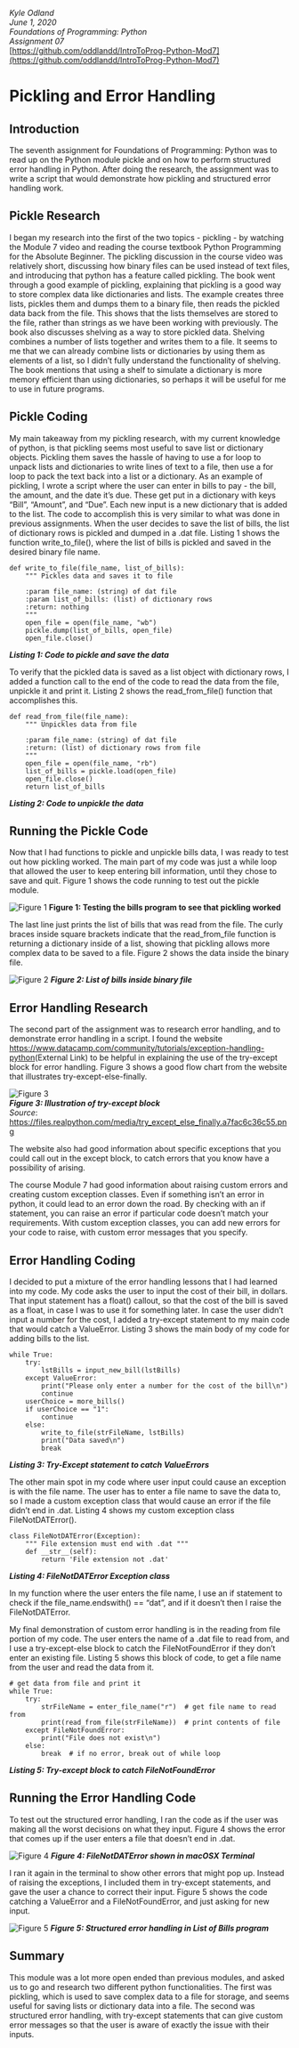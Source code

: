*Kyle Odland*  
*June 1, 2020*  
*Foundations of Programming: Python*  
*Assignment 07*  
[https://github.com/oddlandd/IntroToProg-Python-Mod7](https://github.com/oddlandd/IntroToProg-Python-Mod7)  

# Pickling and Error Handling  
## Introduction  
The seventh assignment for Foundations of Programming: Python was to read up on the Python module pickle and on how to perform structured error handling in Python. After doing the research, the assignment was to write a script that would demonstrate how pickling and structured error handling work.

## Pickle Research
I began my research into the first of the two topics - pickling - by watching the Module 7 video and reading the course textbook Python Programming for the Absolute Beginner.
The pickling discussion in the course video was relatively short, discussing how binary files can be used instead of text files, and introducing that python has a feature called pickling. The book went through a good example of pickling, explaining that pickling is a good way to store complex data like dictionaries and lists. The example creates three lists, pickles them and dumps them to a binary file, then reads the pickled data back from the file. This shows that the lists themselves are stored to the file, rather than strings as we have been working with previously. The book also discusses shelving as a way to store pickled data. Shelving combines a number of lists together and writes them to a file. It seems to me that we can already combine lists or dictionaries by using them as elements of a list, so I didn’t fully understand the functionality of shelving. The book mentions that using a shelf to simulate a dictionary is more memory efficient than using dictionaries, so perhaps it will be useful for me to use in future programs.

## Pickle Coding
My main takeaway from my pickling research, with my current knowledge of python, is that pickling seems most useful to save list or dictionary objects. Pickling them saves the hassle of having to use a for loop to unpack lists and dictionaries to write lines of text to a file, then use a for loop to pack the text back into a list or a dictionary. As an example of pickling, I wrote a script where the user can enter in bills to pay - the bill, the amount, and the date it’s due. These get put in a dictionary with keys “Bill”, “Amount”, and “Due”. Each new input is a new dictionary that is added to the list. The code to accomplish this is very similar to what was done in previous assignments. When the user decides to save the list of bills, the list of dictionary rows is pickled and dumped in a .dat file. Listing 1 shows the function write_to_file(), where the list of bills is pickled and saved in the desired binary file name.
```
def write_to_file(file_name, list_of_bills):
    """ Pickles data and saves it to file

    :param file_name: (string) of dat file
    :param list_of_bills: (list) of dictionary rows
    :return: nothing
    """
    open_file = open(file_name, "wb")
    pickle.dump(list_of_bills, open_file)
    open_file.close()
```    
***Listing 1: Code to pickle and save the data***  

To verify that the pickled data is saved as a list object with dictionary rows, I added a function call to the end of the code to read the data from the file, unpickle it and print it. Listing 2 shows the read_from_file() function that accomplishes this.
```
def read_from_file(file_name):
    """ Unpickles data from file

    :param file_name: (string) of dat file
    :return: (list) of dictionary rows from file
    """
    open_file = open(file_name, "rb")
    list_of_bills = pickle.load(open_file)
    open_file.close()
    return list_of_bills
```
***Listing 2: Code to unpickle the data***

## Running the Pickle Code
Now that I had functions to pickle and unpickle bills data, I was ready to test out how pickling worked. The main part of my code was just a while loop that allowed the user to keep entering bill information, until they chose to save and quit. Figure 1 shows the code running to test out the pickle module.

![Figure 1](https://github.com/oddlandd/IntroToProg-Python-Mod7/blob/master/docs/Figure%201.png "Figure 1")
**Figure 1: Testing the bills program to see that pickling worked**  

The last line just prints the list of bills that was read from the file. The curly braces inside square brackets indicate that the read_from_file function is returning a dictionary inside of a list, showing that pickling allows more complex data to be saved to a file. Figure 2 shows the data inside the binary file.

![Figure 2](Figure%202.png "Figure 2")
***Figure 2: List of bills inside binary file***

## Error Handling Research
The second part of the assignment was to research error handling, and to demonstrate error handling in a script. I found the website https://www.datacamp.com/community/tutorials/exception-handling-python​ (External Link) to be helpful in explaining the use of the try-except block for error handling. Figure 3 shows a good flow chart from the website that illustrates try-except-else-finally.

![Figure 3](https://github.com/oddlandd/IntroToProg-Python-Mod7/blob/master/docs/Figure%203.png "Figure 3")  
***Figure 3: Illustration of try-except block***  
*Source*: ​https://files.realpython.com/media/try_except_else_finally.a7fac6c36c55.png

The website also had good information about specific exceptions that you could call out in the
except block, to catch errors that you know have a possibility of arising.

The course Module 7 had good information about raising custom errors and creating custom exception classes. Even if something isn’t an error in python, it could lead to an error down the road. By checking with an if statement, you can raise an error if particular code doesn’t match your requirements. With custom exception classes, you can add new errors for your code to raise, with custom error messages that you specify.

## Error Handling Coding
I decided to put a mixture of the error handling lessons that I had learned into my code. My code asks the user to input the cost of their bill, in dollars. That input statement has a float() callout, so that the cost of the bill is saved as a float, in case I was to use it for something later. In case the user didn’t input a number for the cost, I added a try-except statement to my main code that would catch a ValueError. Listing 3 shows the main body of my code for adding bills to the list.
``` 
while True:
    try:
        lstBills = input_new_bill(lstBills)
    except ValueError:
        print("Please only enter a number for the cost of the bill\n")
        continue
    userChoice = more_bills()
    if userChoice == "1":
        continue
    else:
        write_to_file(strFileName, lstBills)
        print("Data saved\n")
        break
```        
***Listing 3: Try-Except statement to catch ValueErrors***  

The other main spot in my code where user input could cause an exception is with the file
name. The user has to enter a file name to save the data to, so I made a custom exception class that would cause an error if the file didn’t end in .dat. Listing 4 shows my custom exception class FileNotDATError().
```
class FileNotDATError(Exception):
    """ File extension must end with .dat """
    def __str__(self):
        return 'File extension not .dat'
```
***Listing 4: FileNotDATError Exception class***

In my function where the user enters the file name, I use an if statement to check if the file_name.endswith() == “dat”, and if it doesn’t then I raise the FileNotDATError.

My final demonstration of custom error handling is in the reading from file portion of my code. The user enters the name of a .dat file to read from, and I use a try-except-else block to catch the FileNotFoundError if they don’t enter an existing file. Listing 5 shows this block of code, to get a file name from the user and read the data from it.
```
# get data from file and print it
while True:
    try:
        strFileName = enter_file_name("r")  # get file name to read from
        print(read_from_file(strFileName))  # print contents of file
    except FileNotFoundError:
        print("File does not exist\n")
    else:
        break  # if no error, break out of while loop
```
***Listing 5: Try-except block to catch FileNotFoundError***

## Running the Error Handling Code
To test out the structured error handling, I ran the code as if the user was making all the worst decisions on what they input. Figure 4 shows the error that comes up if the user enters a file that doesn’t end in .dat.

![Figure 4](https://github.com/oddlandd/IntroToProg-Python-Mod7/blob/master/docs/Figure%204.png "Figure 4")
***Figure 4: FileNotDATError shown in macOSX Terminal***

I ran it again in the terminal to show other errors that might pop up. Instead of raising the exceptions, I included them in try-except statements, and gave the user a chance to correct their input. Figure 5 shows the code catching a ValueError and a FileNotFoundError, and just asking for new input.

![Figure 5](https://github.com/oddlandd/IntroToProg-Python-Mod7/blob/master/docs/Figure%205.png "Figure 5")
***Figure 5: Structured error handling in List of Bills program***
  
## Summary
This module was a lot more open ended than previous modules, and asked us to go and research two different python functionalities. The first was pickling, which is used to save complex data to a file for storage, and seems useful for saving lists or dictionary data into a file. The second was structured error handling, with try-except statements that can give custom error messages so that the user is aware of exactly the issue with their inputs.
